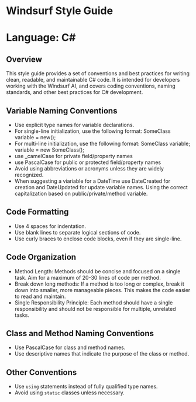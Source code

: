 # Windsurf Style Guide
# Language: C#

## Overview
This style guide provides a set of conventions and best practices for writing clean, readable, and maintainable C# code. It is intended for developers working with the Windsurf AI, and covers coding conventions, naming standards, and other best practices for C# development.

## Variable Naming Conventions
* Use explicit type names for variable declarations.
* For single-line initialization, use the following format:
SomeClass variable = new();
* For multi-line initialization, use the following format:
SomeClass variable; variable = new SomeClass();
* use _camelCase for private field/property names
* use PascalCase for public or protected field/property names
* Avoid using abbreviations or acronyms unless they are widely recognized.
* When suggesting a viariable for a DateTime use DateCreated for creation and DateUpdated for update variable names. Using the correct capitalization based on public/private/method variable.

## Code Formatting
* Use 4 spaces for indentation.
* Use blank lines to separate logical sections of code.
* Use curly braces to enclose code blocks, even if they are single-line.

## Code Organization
* Method Length: Methods should be concise and focused on a single task. Aim for a maximum of 20-30 lines of code per method.
* Break down long methods: If a method is too long or complex, break it down into smaller, more manageable pieces. This makes the code easier to read and maintain.
* Single Responsibility Principle: Each method should have a single responsibility and should not be responsible for multiple, unrelated tasks.

## Class and Method Naming Conventions
* Use PascalCase for class and method names.
* Use descriptive names that indicate the purpose of the class or method.

## Other Conventions
* Use `using` statements instead of fully qualified type names.
* Avoid using `static` classes unless necessary.
